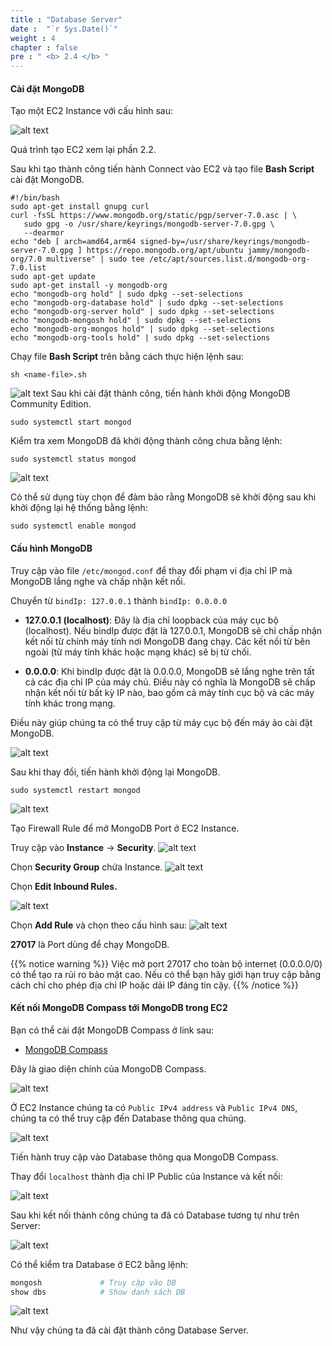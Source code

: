 ```yaml
---
title : "Database Server"
date :  "`r Sys.Date()`" 
weight : 4 
chapter : false
pre : " <b> 2.4 </b> "
---
```


#### Cài đặt MongoDB
Tạo một EC2 Instance với cấu hình sau:

![alt text](/images/2-preparation/2.4-database/2-4-1.png)

Quá trình tạo EC2 xem lại phần 2.2.

Sau khi tạo thành công tiến hành Connect vào EC2 và tạo file **Bash Script** cài đặt MongoDB.

```
#!/bin/bash
sudo apt-get install gnupg curl
curl -fsSL https://www.mongodb.org/static/pgp/server-7.0.asc | \
   sudo gpg -o /usr/share/keyrings/mongodb-server-7.0.gpg \
   --dearmor
echo "deb [ arch=amd64,arm64 signed-by=/usr/share/keyrings/mongodb-server-7.0.gpg ] https://repo.mongodb.org/apt/ubuntu jammy/mongodb-org/7.0 multiverse" | sudo tee /etc/apt/sources.list.d/mongodb-org-7.0.list
sudo apt-get update
sudo apt-get install -y mongodb-org
echo "mongodb-org hold" | sudo dpkg --set-selections
echo "mongodb-org-database hold" | sudo dpkg --set-selections
echo "mongodb-org-server hold" | sudo dpkg --set-selections
echo "mongodb-mongosh hold" | sudo dpkg --set-selections
echo "mongodb-org-mongos hold" | sudo dpkg --set-selections
echo "mongodb-org-tools hold" | sudo dpkg --set-selections
```
Chạy file **Bash Script** trên bằng cách thực hiện lệnh sau:
```
sh <name-file>.sh
```
![alt text](/images/2-preparation/2.4-database/2-4-2.png)
Sau khi cài đặt thành công, tiến hành khởi động MongoDB Community Edition.
```
sudo systemctl start mongod
```
Kiểm tra xem MongoDB đã khởi động thành công chưa bằng lệnh:
```
sudo systemctl status mongod
```
![alt text](/images/2-preparation/2.4-database/2-4-3.png)

Có thể sử dụng tùy chọn để đảm bảo rằng MongoDB sẽ khởi động sau khi khởi động lại hệ thống bằng lệnh:
```
sudo systemctl enable mongod
```

#### Cấu hình MongoDB
Truy cập vào file `/etc/mongod.conf` để thay đổi phạm vi địa chỉ IP mà MongoDB lắng nghe và chấp nhận kết nối.

Chuyển từ `bindIp: 127.0.0.1` thành `bindIp: 0.0.0.0`

- **127.0.0.1 (localhost)**: Đây là địa chỉ loopback của máy cục bộ (localhost). Nếu bindIp được đặt là 127.0.0.1, MongoDB sẽ chỉ chấp nhận kết nối từ chính máy tính nơi MongoDB đang chạy. Các kết nối từ bên ngoài (từ máy tính khác hoặc mạng khác) sẽ bị từ chối.

- **0.0.0.0**: Khi bindIp được đặt là 0.0.0.0, MongoDB sẽ lắng nghe trên tất cả các địa chỉ IP của máy chủ. Điều này có nghĩa là MongoDB sẽ chấp nhận kết nối từ bất kỳ IP nào, bao gồm cả máy tính cục bộ và các máy tính khác trong mạng.

Điều này giúp chúng ta có thể truy cập từ máy cục bộ đến máy ảo cài đặt MongoDB.

![alt text](/images/2-preparation/2.4-database/2-4-4.png)

Sau khi thay đổi, tiến hành khởi động lại MongoDB.
```
sudo systemctl restart mongod
```
![alt text](/images/2-preparation/2.4-database/2-4-5.png)

Tạo Firewall Rule để mở MongoDB Port ở EC2 Instance.

Truy cập vào **Instance** -> **Security**.
![alt text](/images/2-preparation/2.4-database/2-4-6.png)

Chọn **Security Group** chứa Instance.
![alt text](/images/2-preparation/2.4-database/2-4-7.png)

Chọn **Edit Inbound Rules.**

![alt text](/images/2-preparation/2.4-database/2-4-8.png)

Chọn **Add Rule** và chọn theo cấu hình sau:
![alt text](/images/2-preparation/2.4-database/2-4-9.png)

**27017** là Port dùng để chạy MongoDB.

{{% notice warning %}}
Việc mở port 27017 cho toàn bộ internet (0.0.0.0/0) có thể tạo ra rủi ro bảo mật cao. Nếu có thể bạn hãy giới hạn truy cập bằng cách chỉ cho phép địa chỉ IP hoặc dải IP đáng tin cậy.
{{% /notice %}}

#### Kết nối MongoDB Compass tới MongoDB trong EC2

Bạn có thể cài đặt MongoDB Compass ở link sau:

- [MongoDB Compass](https://downloads.mongodb.com/compass/mongodb-compass-1.43.6-win32-x64.exe)

Đây là giao diện chính của MongoDB Compass.

![alt text](/images/2-preparation/2.4-database/2-4-10.png)

Ở EC2 Instance chúng ta có `Public IPv4 address` và `Public IPv4 DNS`, chúng ta có thể truy cập đến Database thông qua chúng.

![alt text](/images/2-preparation/2.4-database/2-4-11.png)

Tiến hành truy cập vào Database thông qua MongoDB Compass.

Thay đổi `localhost` thành địa chỉ IP Public của Instance và kết nối:

![alt text](/images/2-preparation/2.4-database/2-4-12.png)

Sau khi kết nối thành công chúng ta đã có Database tương tự như trên Server:

![alt text](/images/2-preparation/2.4-database/2-4-13.png)

Có thể kiểm tra Database ở EC2 bằng lệnh:
```sh
mongosh             # Truy cập vào DB
show dbs            # Show danh sách DB
```

![alt text](/images/2-preparation/2.4-database/2-4-14.png)

Như vậy chúng ta đã cài đặt thành công Database Server.










